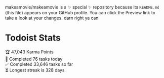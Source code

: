makeamovie/makeamovie is a ✨ special ✨ repository because its `README.md` (this file) appears on your GitHub profile.
You can click the Preview link to take a look at your changes. darn right ya can

# Todoist Stats

<!-- TODO-IST:START -->
🏆  47,043 Karma Points           
🌸  Completed 76 tasks today           
✅  Completed 33,646 tasks so far           
⏳  Longest streak is 328 days
<!-- TODO-IST:END -->